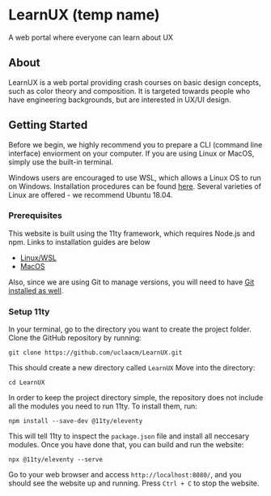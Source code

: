 # LearnUX (temp name)
A web portal where everyone can learn about UX

## About 
LearnUX is a web portal providing crash courses on basic design concepts, such as color theory and composition. It is targeted towards people who have engineering backgrounds, but are interested in UX/UI design.

## Getting Started

Before we begin, we highly recommend you to prepare a CLI (command line interface) enviorment on your computer. If you are using Linux or MacOS, simply use the built-in terminal. 

Windows users are encouraged to use WSL, which allows a Linux OS to run on Windows. Installation procedures can be found [here](https://docs.microsoft.com/en-us/windows/wsl/install-win10). Several varieties of Linux are offered - we recommend Ubuntu 18.04. 

### Prerequisites

This website is built using the 11ty framework, which requires Node.js and npm. Links to installation guides are below

- [Linux/WSL](https://linuxize.com/post/how-to-install-node-js-on-ubuntu-18.04/)
- [MacOS](https://treehouse.github.io/installation-guides/mac/node-mac.html)

Also, since we are using Git to manage versions, you will need to have [Git installed as well](https://git-scm.com/book/en/v2/Getting-Started-Installing-Git).

### Setup 11ty

In your terminal, go to the directory you want to create the project folder. 
Clone the GitHub repository by running:

```git clone https://github.com/uclaacm/LearnUX.git```

This should create a new directory called `LearnUX`
Move into the directory:

```cd LearnUX```

In order to keep the project directory simple, the repository does not include all the modules you need to run 11ty. To install them, run:

```npm install --save-dev @11ty/eleventy```

This will tell 11ty to inspect the `package.json` file and install all neccesary modules. Once you have done that, you can build and run the website:

```npx @11ty/eleventy --serve```

Go to your web browser and access `http://localhost:8080/`, and you should see the website up and running. Press `Ctrl + C` to stop the website.


